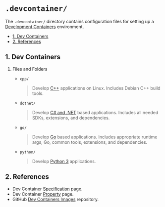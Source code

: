 # `.devcontainer/`

The `.devcontainer/` directory contains configuration files for setting up a [Development Containers](https://containers.dev/) environment.

- [1. Dev Containers](#1-dev-containers)
- [2. References](#2-references)

## 1. Dev Containers

1. Files and Folders

    - `cpp/`
      > Develop [C++](https://github.com/devcontainers/images/tree/main/src/cpp) applications on Linux. Includes Debian C++ build tools.

    - `dotnet/`
      > Develop [C# and .NET](https://github.com/devcontainers/images/tree/main/src/dotnet) based applications. Includes all needed SDKs, extensions, and dependencies.

    - `go/`
      > Develop [Go](https://github.com/devcontainers/images/tree/main/src/go) based applications. Includes appropriate runtime args, Go, common tools, extensions, and dependencies.

    - `python/`
      > Develop [Python 3](https://github.com/devcontainers/images/tree/main/src/python) applications.

## 2. References

- Dev Container [Specification](https://containers.dev/) page.
- Dev Container [Property](https://containers.dev/implementors/json_reference/) page.
- GitHub [Dev Containers Images](https://github.com/devcontainers/images) repository.
